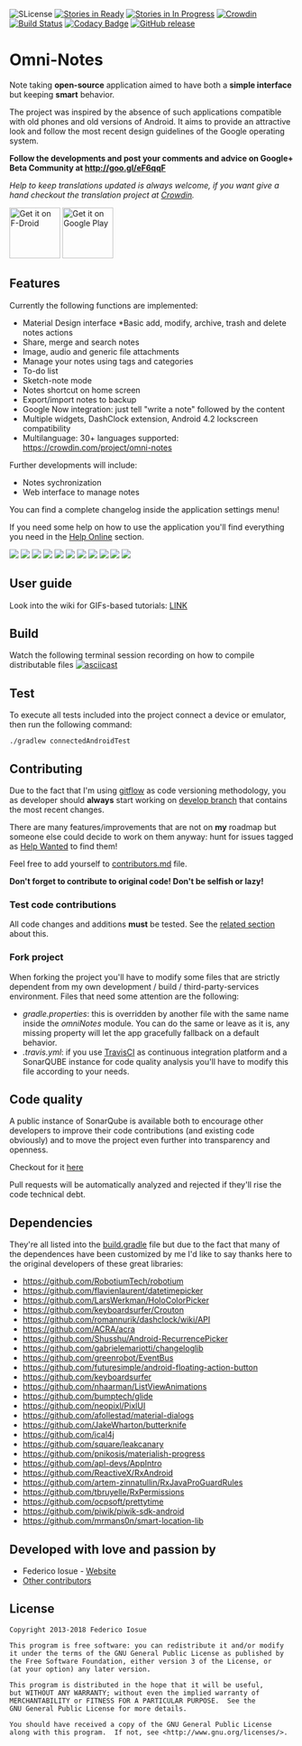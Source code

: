 ![SLicense](https://img.shields.io/badge/License-GPLv3-red.svg)
[![Stories in Ready](https://badge.waffle.io/federicoiosue/Omni-Notes.png?label=ready&title=Ready)](https://waffle.io/federicoiosue/Omni-Notes)
[![Stories in In Progress](https://badge.waffle.io/federicoiosue/Omni-Notes.png?label=In%20Progress&title=InProgress)](https://waffle.io/federicoiosue/Omni-Notes)
[![Crowdin](https://d322cqt584bo4o.cloudfront.net/omni-notes/localized.png)](https://crowdin.com/project/omni-notes)
[![Build Status](https://travis-ci.org/federicoiosue/Omni-Notes.svg?branch=develop)](https://travis-ci.org/federicoiosue/Omni-Notes)
[![Codacy Badge](https://api.codacy.com/project/badge/Grade/8ade707d00ef468fa79d3f6b622444b5)](https://www.codacy.com/app/federico-iosue/Omni-Notes?utm_source=github.com&amp;utm_medium=referral&amp;utm_content=federicoiosue/Omni-Notes&amp;utm_campaign=Badge_Grade)
[![GitHub release](https://img.shields.io/github/release/federicoiosue/omni-notes.svg)](https://github.com/federicoiosue/Omni-Notes/releases/latest)


Omni-Notes
==========

Note taking <b>open-source</b> application aimed to have both a <b>simple interface</b> but keeping <b>smart</b> behavior.

The project was inspired by the absence of such applications compatible with old phones and old versions of Android. It aims to provide an attractive look and follow the most recent design guidelines of the Google operating system.

**Follow the developments and post your comments and advice on Google+ Beta Community at http://goo.gl/eF6qqF**

*Help to keep translations updated is always welcome, if you want give a hand checkout the translation project at [Crowdin][2].*

<a href="https://f-droid.org/repository/browse/?fdid=it.feio.android.omninotes.foss" target="_blank">
<img src="https://f-droid.org/badge/get-it-on.png" alt="Get it on F-Droid" height="90"/></a>
<a href="https://play.google.com/store/apps/details?id=it.feio.android.omninotes" target="_blank">
<img src="https://play.google.com/intl/en_us/badges/images/generic/en-play-badge.png" alt="Get it on Google Play" height="90"/></a>

## Features

Currently the following functions are implemented:

* Material Design interface
  *Basic add, modify, archive, trash and delete notes actions
* Share, merge and search notes
* Image, audio and generic file attachments
* Manage your notes using tags and categories
* To-do list
* Sketch-note mode
* Notes shortcut on home screen
* Export/import notes to backup
* Google Now integration: just tell "write a note" followed by the content
* Multiple widgets, DashClock extension, Android 4.2 lockscreen compatibility
* Multilanguage: 30+ languages supported: https://crowdin.com/project/omni-notes


Further developments will include:

* Notes sychronization
* Web interface to manage notes

You can find a complete changelog inside the application settings menu!

If you need some help on how to use the application you'll find everything you need in the [Help Online](etc/help/help.md) section.

![](https://raw.githubusercontent.com/federicoiosue/Omni-Notes/develop/etc/play_store_pics/02.png)
![](https://raw.githubusercontent.com/federicoiosue/Omni-Notes/develop/etc/play_store_pics/03.png)
![](https://raw.githubusercontent.com/federicoiosue/Omni-Notes/develop/etc/play_store_pics/04.png)
![](https://raw.githubusercontent.com/federicoiosue/Omni-Notes/develop/etc/play_store_pics/05.png)
![](https://raw.githubusercontent.com/federicoiosue/Omni-Notes/develop/etc/play_store_pics/06.png)
![](https://raw.githubusercontent.com/federicoiosue/Omni-Notes/develop/etc/play_store_pics/07.png)
![](https://raw.githubusercontent.com/federicoiosue/Omni-Notes/develop/etc/play_store_pics/08.png)
![](https://raw.githubusercontent.com/federicoiosue/Omni-Notes/develop/etc/play_store_pics/09.png)
![](https://raw.githubusercontent.com/federicoiosue/Omni-Notes/develop/etc/play_store_pics/10.png)
![](https://raw.githubusercontent.com/federicoiosue/Omni-Notes/develop/etc/play_store_pics/11.png)
![](https://raw.githubusercontent.com/federicoiosue/Omni-Notes/develop/etc/play_store_pics/12.png)

## User guide

Look into the wiki for GIFs-based tutorials: [LINK](https://github.com/federicoiosue/Omni-Notes/wiki)

## Build

Watch the following terminal session recording on how to compile distributable files
[![asciicast](https://asciinema.org/a/102898.png)](https://asciinema.org/a/102898)

## Test

To execute all tests included into the project connect a device or emulator, then run the following command:

```shell
./gradlew connectedAndroidTest
```

## Contributing

Due to the fact that I'm using [gitflow](https://github.com/nvie/gitflow) as code versioning methodology, you as developer should **always** start working on [develop branch](https://github.com/federicoiosue/Omni-Notes/tree/develop) that contains the most recent changes.

There are many features/improvements that are not on **my** roadmap but someone else could decide to work on them anyway: hunt for issues tagged as [Help Wanted](https://github.com/federicoiosue/Omni-Notes/issues?utf8=✓&q=label%3A"Help+wanted") to find them!

Feel free to add yourself to [contributors.md](https://github.com/federicoiosue/Omni-Notes/blob/develop/contributors.md) file.

**Don't forget to contribute to original code! Don't be selfish or lazy!**

### Test code contributions

All code changes and additions **must** be tested.
See the [related section](#test) about this.

### Fork project

When forking the project you'll have to modify some files that are strictly dependent from my own development / build / third-party-services environment. Files that need some attention are the following:

- *gradle.properties*: this is overridden by another file with the same name inside the *omniNotes* module. You can do the same or leave as it is, any missing property will let the app gracefully fallback on a default behavior.
- *.travis.yml*: if you use [TravisCI](https://travis-ci.org/) as continuous integration platform and a SonarQUBE instance for code quality analysis you'll have to modify this file according to your needs.

## Code quality

A public instance of SonarQube is available both to encourage other developers to improve their code contributions (and existing code obviously) and to move the project even further into transparency and openness.

Checkout for it [here](https://sonarcloud.io/dashboard?id=omni-notes)

Pull requests will be automatically analyzed and rejected if they'll rise the code technical debt.

## Dependencies

They're all listed into the [build.gradle](https://github.com/federicoiosue/Omni-Notes/blob/develop/omniNotes/build.gradle) file but due to the fact that many of the dependences have been customized by me I'd like to say thanks here to the original developers of these great libraries:

* https://github.com/RobotiumTech/robotium
* https://github.com/flavienlaurent/datetimepicker
* https://github.com/LarsWerkman/HoloColorPicker
* https://github.com/keyboardsurfer/Crouton
* https://github.com/romannurik/dashclock/wiki/API
* https://github.com/ACRA/acra
* https://github.com/Shusshu/Android-RecurrencePicker
* https://github.com/gabrielemariotti/changeloglib
* https://github.com/greenrobot/EventBus
* https://github.com/futuresimple/android-floating-action-button
* https://github.com/keyboardsurfer
* https://github.com/nhaarman/ListViewAnimations
* https://github.com/bumptech/glide
* https://github.com/neopixl/PixlUI
* https://github.com/afollestad/material-dialogs
* https://github.com/JakeWharton/butterknife
* https://github.com/ical4j
* https://github.com/square/leakcanary
* https://github.com/pnikosis/materialish-progress
* https://github.com/apl-devs/AppIntro
* https://github.com/ReactiveX/RxAndroid
* https://github.com/artem-zinnatullin/RxJavaProGuardRules
* https://github.com/tbruyelle/RxPermissions
* https://github.com/ocpsoft/prettytime
* https://github.com/piwik/piwik-sdk-android
* https://github.com/mrmans0n/smart-location-lib



## Developed with love and passion by


* Federico Iosue - [Website](http://www.iosue.it/federico)
* [Other contributors](https://github.com/federicoiosue/Omni-Notes/blob/master/https://github.com/federicoiosue/Omni-Notes/blob/master/CONTRIBUTORS.md)



## License


    Copyright 2013-2018 Federico Iosue
    
    This program is free software: you can redistribute it and/or modify
    it under the terms of the GNU General Public License as published by
    the Free Software Foundation, either version 3 of the License, or
    (at your option) any later version.
    
    This program is distributed in the hope that it will be useful,
    but WITHOUT ANY WARRANTY; without even the implied warranty of
    MERCHANTABILITY or FITNESS FOR A PARTICULAR PURPOSE.  See the
    GNU General Public License for more details.
    
    You should have received a copy of the GNU General Public License
    along with this program.  If not, see <http://www.gnu.org/licenses/>.
    

[2]: https://crowdin.net/project/omni-notes/
[2]: https://crowdin.net/project/omni-notes/
